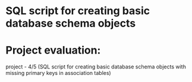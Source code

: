 # SQL script for creating basic database schema objects

# Project evaluation:
project - 4/5 (SQL script for creating basic database schema objects with missing primary keys in association tables)